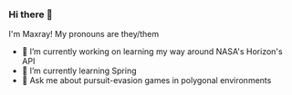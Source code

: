 ### Hi there 👋
I'm Maxray! 
My pronouns are they/them

- 🔭 I’m currently working on learning my way around NASA's Horizon's API
- 🌱 I’m currently learning Spring
- 💬 Ask me about pursuit-evasion games in polygonal environments